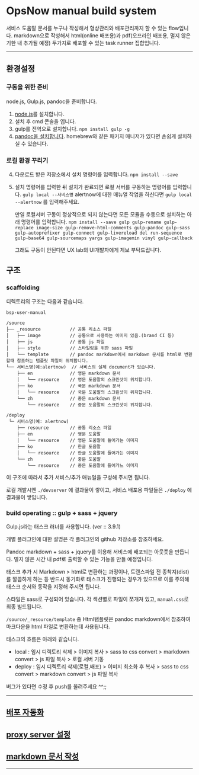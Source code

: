 <!-- TOC -->
# OpsNow manual build system  

서비스 도움말 문서를 누구나 작성해서 형상관리와 배포관리까지 할 수 있는 flow입니다. 
markdown으로 작성해서 html(online 배포용)과 pdf(오프라인 배포용, 멀지 않은 기한 내 추가될 예정) 두가지로 배포할 수 있는 task runner 집합입니다.

--------------------------------------------------------------------------------


## 환경설정

### 구동을 위한 준비

node.js, Gulp.js, pandoc을 준비합니다.

1.  [node.js](https://nodejs.org/ko/)를 설치합니다.
2.  설치 후 cmd 콘솔을 엽니다.
3.  gulp를 전역으로 설치합니다.
    ` npm install gulp -g `
4.  [pandoc을 설치합니다](https://pandoc.org/installing.html). homebrew와 같은 패키지 매니저가 있다면 손쉽게 설치하실 수 있습니다.

### 로컬 환경 꾸리기
4.  다운로드 받은 저장소에서 설치 명령어를 입력합니다.
    ` npm install --save `
5.  설치 명령어를 입력한 뒤 설치가 완료되면 로컬 서버를 구동하는 명령어를 입력합니다.
    ` gulp local --서비스명 `
    alertnow에 대한 매뉴얼 작업을 하신다면 
    ` gulp local --alertnow ` 를 입력해주세요.

    만일 로컬서버 구동이 정상적으로 되지 않는다면 모든 모듈을 수동으로 설치하는 아래 명령어를 입력합니다.
    `npm install --save gulp gulp-rename gulp-replace image-size gulp-remove-html-comments gulp-pandoc gulp-sass gulp-autoprefixer gulp-connect gulp-livereload del run-sequence gulp-base64 gulp-sourcemaps yargs gulp-imagemin vinyl gulp-callback `

    그래도 구동이 안된다면 UX lab의 UI개발자에게 제보 부탁드립니다.


## 구조

### scaffolding

디렉토리의 구조는 다음과 같습니다.

`bsp-user-manual`

```
/source
├── _resource           // 공통 리소스 파일
│   ├── image           // 공통으로 사용하는 이미지 있음.(brand CI 등)
│   ├── js              // 공통 js 파일
│   ├── style           // 스타일링을 위한 sass 파일
│   └── template        // pandoc markdown에서 markdown 문서를 html로 변환할때 참조하는 탬플릿 파일이 위치합니다.
└── 서비스명(예:alertnow)  // 서비스의 실제 document가 있습니다.
    ├── en              // 영문 markdown 문서
    │   └── resource    // 영문 도움말의 스크린샷이 위치합니다.
    ├── ko              // 국문 markdown 문서
    │   └── resource    // 국문 도움말의 스크린샷이 위치합니다.
    └── zh              // 중문 markdown 문서
        └── resource    // 중문 도움말의 스크린샷이 위치합니다.
```

```
/deploy
 └─ 서비스명(예: alertnow)
    ├── resource        // 공통 리소스 파일
    ├── en              // 영문 도움말
    │   └── resource    // 영문 도움말에 들어가는 이미지
    ├── ko              // 한글 도움말
    │   └── resource    // 한글 도움말에 들어가는 이미지
    └── zh              // 중문 도움말
        └── resource    // 중문 도움말에 들어가느 이미지
```
이 구조에 따라서 추가 서비스/추가 매뉴얼을 구성해 주시면 됩니다. 

로컬 개발시엔 `./devserver` 에 결과물이 쌓이고, 서비스 배포용 파일들은 `./deploy` 에 결과물이 쌓입니다. 




### build operating :: gulp + sass + jquery

Gulp.js라는 태스크 러너를 사용합니다. (ver :: 3.9.1)  

개별 플러그인에 대한 설명은 각 플러그인의 github 저장소를 참조하세요. 

Pandoc markdown + sass + jquery를 이용해 서비스에 배포되는 아웃풋을 만듭니다. 
멀지 않은 시간 내 pdf로 출력할 수 있는 기능을 만들 예정입니다. 

태스크 추가 시 Markdown \> html로 변환하는 과정이나, 트랜스파일 전 종착지(dist)를 깔끔하게 하는 등 반드시 동기화로 태스크가 진행되는 경우가 있으므로 이를 주의해 태스크 순서와 동작을 지정해 주시면 됩니다. 

스타일은 sass로 구성되어 있습니다. 각 섹션별로 파일이 쪼개져 있고, `manual.css`로 최종 빌드됩니다. 

`/source/_resource/template` 중 Html탬플릿은 pandoc markdown에서 참조하여 마크다운을 html 파일로 변환하는데 사용됩니다. 

태스크의 흐름은 아래와 같습니다.

-   local : 임시 디렉토리 삭제 > 이미지 복사 > sass to css convert > markdown convert > js 파일 복사 > 로컬 서버 기동
-   deploy : 임시 디렉토리 삭제(로컬,배포) > 이미지 최소화 후 복사 > sass to css convert > markdown convert > js 파일 복사

버그가 있다면 수정 후 push를 올려주세요 ^^;;

--------------------------------------------------------------------------------


## [배포 자동화](./_readme/for_ci.md)
## [proxy server 설정](./_readme/for_service_link.md)
## [markdown 문서 작성](./_readme/for_writer.md)

--------------------------------------------------------------------------------


<!--

여기부터는 latex으로 매뉴얼 빌드를 할 때 작성합니다.

## 매뉴얼을 pdf로 만들기

mac os 기준으로 설명합니다.
다른 플랫폼에서는 맞지 않을 수 있습니다.


brew 패키지매니저를 이용하거나 아니면 [한국 tex 사용자모임의 mac 사용자 xelatex 설치 안내 방법에 따라 설치]합니다.

mactex를 설치합니다.  
용량도 크고 속도도 느립니다. 한참 걸려요

```
brew install mactex
```
터미널을 껐다가 다시 켭니다.

아래 명령어를 입력해서 저장소를 추가합시다.

```
sudo tlmgr repository add http://ftp.ktug.org/KTUG/texlive/tlnet ktug
```

저장소의 정보는 여기를 참조합시다.
http://wiki.ktug.org/wiki/wiki.php/KtugPrivateRepository

sudo tlmgr pinning add ktug "*"
sudo tlmgr install nanumttf hcr-lvt
sudo tlmgr update --all --self
```

여기서 마지막 구문 업데이트를 걸면 하세월입니다.
정말 시간날때 하세요 :(

만일 `/usr/local/texlive/2017/tlpkg/` 이 퍼미션이 없다고 하면 다음 구문을 넣고 퍼미션을 추가해줍시다.

```
chmod 777 /usr/local/texlive/2017/tlpkg/
```





pdf-engine을 xelatex 로 하는 경우

```
pandoc user_guide_alertnow_ko.md -s -o user_guide_alertnow_ko.pdf --pdf-engine=xelatex --variable mainfont='Nanum Myeongjo'
```

폰트 설정을 해주지 않으면 한글이 제대로 보이지 않습니다.
우리는 noto-sans로 쓰고 있으니까 noto-sans를 쓰자.

스타일을 설정해 줘야되고
noto

이렇게 설정하면 될지도 모르겠다.
```
pandoc user_guide_alertnow_ko.md  -o ~/desktop/test.pdf  --pdf-engine=wkhtmltopdf
```
-->
